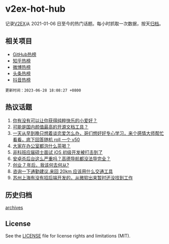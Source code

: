 # v2ex-hot-hub

 记录[V2EX](https://www.v2ex.com/)从 2021-01-06 日至今的热门话题。每小时抓取一次数据，按天[归档](archives)。
 
 ## 相关项目

- [GitHub热榜](https://github.com/lonnyzhang423/github-hot-hub)
- [知乎热榜](https://github.com/lonnyzhang423/zhihu-hot-hub)
- [微博热榜](https://github.com/lonnyzhang423/weibo-hot-hub)
- [头条热榜](https://github.com/lonnyzhang423/toutiao-hot-hub)
- [抖音热榜](https://github.com/lonnyzhang423/douyin-hot-hub)


 `更新时间：2023-06-28 18:08:27 +0800`

## 热议话题

1. [你有没有可以让你获得纯粹快乐的小爱好？](https://www.v2ex.com/t/952283)
1. [可能是国内颜值最高的开源文档工具？](https://www.v2ex.com/t/952265)
1. [一天从早到晚只想着谈恋爱怎么办，哥们想好好专心学习，来个感情大师帮忙看看，底下回答随机 roll 一个 v50](https://www.v2ex.com/t/952272)
1. [大家在办公室都泡什么茶喝？](https://www.v2ex.com/t/952306)
1. [非科班应届硕士面试 iOS 初级开发被打击到了](https://www.v2ex.com/t/952264)
1. [安卓杀后台这么严重吗？高德导航都没法导完全？](https://www.v2ex.com/t/952213)
1. [创业 7 年后，我该何去何从?](https://www.v2ex.com/t/952251)
1. [咨询一下通勤建议.来回 20km 应该用什么交通工具](https://www.v2ex.com/t/952359)
1. [苏州上海有没有招后端开发的，从微软出来暂时还没找到工作](https://www.v2ex.com/t/952206)

## 历史归档

[archives](archives)

## License

See the [LICENSE](LICENSE) file for license rights and limitations (MIT).
